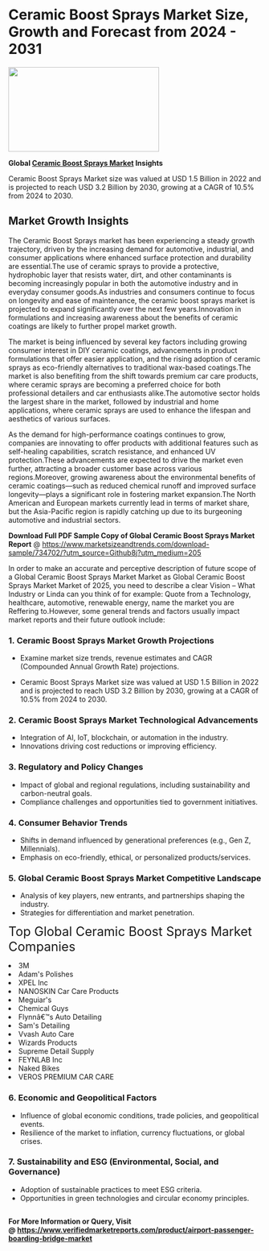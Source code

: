 <H1>Ceramic Boost Sprays Market Size, Growth and Forecast from 2024 - 2031</H1><img class="aligncenter size-medium wp-image-584254" src="https://thirdeyenews.in/wp-content/uploads/2024/09/Global-Market-Research-300x168.jpeg" alt="" width="300" height="168" /><p><strong>Global&nbsp;<a href="https://www.marketsizeandtrends.com/download-sample/734702/?utm_source=Github8j?utm_medium=205">Ceramic Boost Sprays Market</a> Insights</strong></p><p>Ceramic Boost Sprays Market size was valued at USD 1.5 Billion in 2022 and is projected to reach USD 3.2 Billion by 2030, growing at a CAGR of 10.5% from 2024 to 2030.</p><p><h2>Market Growth Insights</h2> <p>The Ceramic Boost Sprays market has been experiencing a steady growth trajectory, driven by the increasing demand for automotive, industrial, and consumer applications where enhanced surface protection and durability are essential.The use of ceramic sprays to provide a protective, hydrophobic layer that resists water, dirt, and other contaminants is becoming increasingly popular in both the automotive industry and in everyday consumer goods.As industries and consumers continue to focus on longevity and ease of maintenance, the ceramic boost sprays market is projected to expand significantly over the next few years.Innovation in formulations and increasing awareness about the benefits of ceramic coatings are likely to further propel market growth.</p> <p>The market is being influenced by several key factors including growing consumer interest in DIY ceramic coatings, advancements in product formulations that offer easier application, and the rising adoption of ceramic sprays as eco-friendly alternatives to traditional wax-based coatings.The market is also benefiting from the shift towards premium car care products, where ceramic sprays are becoming a preferred choice for both professional detailers and car enthusiasts alike.The automotive sector holds the largest share in the market, followed by industrial and home applications, where ceramic sprays are used to enhance the lifespan and aesthetics of various surfaces.</p> <p>As the demand for high-performance coatings continues to grow, companies are innovating to offer products with additional features such as self-healing capabilities, scratch resistance, and enhanced UV protection.These advancements are expected to drive the market even further, attracting a broader customer base across various regions.Moreover, growing awareness about the environmental benefits of ceramic coatings—such as reduced chemical runoff and improved surface longevity—plays a significant role in fostering market expansion.The North American and European markets currently lead in terms of market share, but the Asia-Pacific region is rapidly catching up due to its burgeoning automotive and industrial sectors.</p> <p><span class=""><strong>Download Full PDF Sample Copy of Global Ceramic Boost Sprays Market Report</strong> @ <a href="https://www.marketsizeandtrends.com/download-sample/734702/?utm_source=Github8j?utm_medium=205" target="_blank">https://www.marketsizeandtrends.com/download-sample/734702/?utm_source=Github8j?utm_medium=205</a></span></p><p>In order to make an accurate and perceptive description of future scope of a Global&nbsp;Ceramic Boost Sprays Market Market as Global&nbsp;Ceramic Boost Sprays Market Market of 2025, you need to describe a clear Vision &ndash; What Industry or Linda can you think of for example: Quote from a Technology, healthcare, automotive, renewable energy, name the market you are Reffering to.However, some general trends and factors usually impact market reports and their future outlook include:</p><h3>1.&nbsp;<strong>Ceramic Boost Sprays Market Growth Projections</strong></h3><ul><li>Examine market size trends, revenue estimates and CAGR (Compounded Annual Growth Rate) projections.</li><li><p>Ceramic Boost Sprays Market size was valued at USD 1.5 Billion in 2022 and is projected to reach USD 3.2 Billion by 2030, growing at a CAGR of 10.5% from 2024 to 2030.</p></li></ul><h3>2.&nbsp;<strong>Ceramic Boost Sprays Market Technological Advancements</strong></h3><ul><li>Integration of AI, IoT, blockchain, or automation in the industry.</li><li>Innovations driving cost reductions or improving efficiency.</li></ul><h3>3.&nbsp;<strong>Regulatory and Policy Changes</strong></h3><ul><li>Impact of global and regional regulations, including sustainability and carbon-neutral goals.</li><li>Compliance challenges and opportunities tied to government initiatives.</li></ul><h3>4.&nbsp;<strong>Consumer Behavior Trends</strong></h3><ul><li>Shifts in demand influenced by generational preferences (e.g., Gen Z, Millennials).</li><li>Emphasis on eco-friendly, ethical, or personalized products/services.</li></ul><h3>5.&nbsp;<strong>Global Ceramic Boost Sprays Market Competitive Landscape</strong></h3><ul><li>Analysis of key players, new entrants, and partnerships shaping the industry.</li><li>Strategies for differentiation and market penetration.</li></ul><p data-pm-slice="1 1 []"><span style="color: inherit; font-family: inherit; font-size: 25px;">Top Global Ceramic Boost Sprays Market Companies</span></p><div class="" data-test-id=""><p><li>3M</li><li> Adam's Polishes</li><li> XPEL Inc</li><li> NANOSKIN Car Care Products</li><li> Meguiar's</li><li> Chemical Guys</li><li> Flynnâ€™s Auto Detailing</li><li> Sam's Detailing</li><li> Vvash Auto Care</li><li> Wizards Products</li><li> Supreme Detail Supply</li><li> FEYNLAB Inc</li><li> Naked Bikes</li><li> VEROS PREMIUM CAR CARE</li></p></div><h3>6.&nbsp;<strong>Economic and Geopolitical Factors</strong></h3><ul><li>Influence of global economic conditions, trade policies, and geopolitical events.</li><li>Resilience of the market to inflation, currency fluctuations, or global crises.</li></ul><h3>7.&nbsp;<strong>Sustainability and ESG (Environmental, Social, and Governance)</strong></h3><ul><li>Adoption of sustainable practices to meet ESG criteria.</li><li>Opportunities in green technologies and circular economy principles.</li></ul><h2><strong style="font-size: 14px;">For More Information or Query, Visit @&nbsp;</strong><a style="background-color: #ffffff; font-size: 14px;" href="https://www.marketsizeandtrends.com/report/ceramic-boost-sprays-market/" target="_blank">https://www.verifiedmarketreports.com/product/airport-passenger-boarding-bridge-market</a></h2>